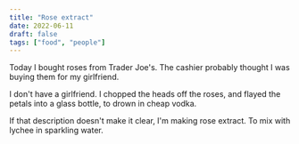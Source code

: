 ```yaml
---
title: "Rose extract"
date: 2022-06-11
draft: false
tags: ["food", "people"]
---
```

Today I bought roses from Trader Joe's. The cashier probably thought I was buying them for my girlfriend.

I don't have a girlfriend. I chopped the heads off the roses, and flayed the petals into a glass bottle, to drown in cheap vodka. 

If that description doesn't make it clear, I'm making rose extract. To mix with lychee in sparkling water.
